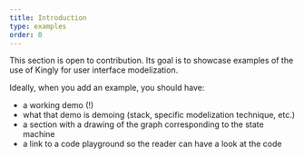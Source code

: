 ```yaml
---
title: Introduction
type: examples
order: 0
---
```


This section is open to contribution. Its goal is to showcase examples of the use of Kingly for user interface modelization.

Ideally, when you add an example, you should have:
- a working demo (!)
- what that demo is demoing (stack, specific modelization technique, etc.)
- a section with a drawing of the graph corresponding to the state machine
- a link to a code playground so the reader can have a look at the code
